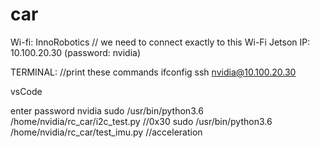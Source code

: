 # car

Wi-fi: InnoRobotiсs // we need to connect exactly to this Wi-Fi
Jetson IP: 10.100.20.30 
(password: nvidia)

TERMINAL: //print these commands
ifconfig
ssh nvidia@10.100.20.30 


vsCode

enter password nvidia
sudo /usr/bin/python3.6 /home/nvidia/rc_car/i2c_test.py //0x30
sudo /usr/bin/python3.6 /home/nvidia/rc_car/test_imu.py //acceleration
